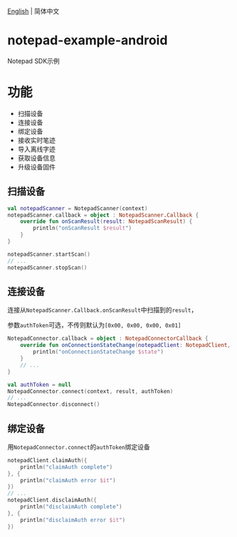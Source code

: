 [English](./README.md) | 简体中文

# notepad-example-android
Notepad SDK示例

# 功能
- 扫描设备
- 连接设备
- 绑定设备
- 接收实时笔迹
- 导入离线字迹
- 获取设备信息
- 升级设备固件

## 扫描设备

```kotlin
val notepadScanner = NotepadScanner(context)
notepadScanner.callback = object : NotepadScanner.Callback {
    override fun onScanResult(result: NotepadScanResult) {
        println("onScanResult $result")
    }
}

notepadScanner.startScan()
// ...
notepadScanner.stopScan()
```

## 连接设备

连接从`NotepadScanner.Callback.onScanResult`中扫描到的`result`， 

参数`authToken`可选，不传则默认为`[0x00, 0x00, 0x00, 0x01]`

```kotlin
NotepadConnector.callback = object : NotepadConnectorCallback {
    override fun onConnectionStateChange(notepadClient: NotepadClient, state: ConnectionState) {
        println("onConnectionStateChange $state")
    }
    // ...
}

val authToken = null
NotepadConnector.connect(context, result, authToken)
// ...
NotepadConnector.disconnect()
```

## 绑定设备

用`NotepadConnector.connect`的`authToken`绑定设备

```kotlin
notepadClient.claimAuth({
    println("claimAuth complete")
}, {
    println("claimAuth error $it")
})
// ...
notepadClient.disclaimAuth({
    println("disclaimAuth complete")
}, {
    println("disclaimAuth error $it")
})
```